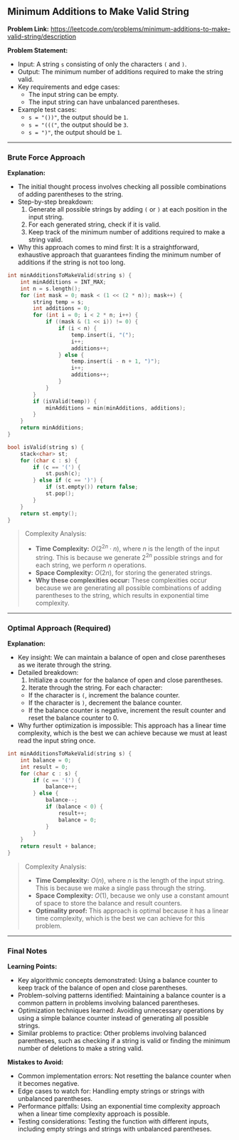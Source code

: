 ## Minimum Additions to Make Valid String

**Problem Link:** https://leetcode.com/problems/minimum-additions-to-make-valid-string/description

**Problem Statement:**
- Input: A string `s` consisting of only the characters `(` and `)`.
- Output: The minimum number of additions required to make the string valid.
- Key requirements and edge cases:
  - The input string can be empty.
  - The input string can have unbalanced parentheses.
- Example test cases:
  - `s = "())"`, the output should be `1`.
  - `s = "((("`, the output should be `3`.
  - `s = ")"`, the output should be `1`.

---

### Brute Force Approach

**Explanation:**
- The initial thought process involves checking all possible combinations of adding parentheses to the string.
- Step-by-step breakdown:
  1. Generate all possible strings by adding `(` or `)` at each position in the input string.
  2. For each generated string, check if it is valid.
  3. Keep track of the minimum number of additions required to make a string valid.
- Why this approach comes to mind first: It is a straightforward, exhaustive approach that guarantees finding the minimum number of additions if the string is not too long.

```cpp
int minAdditionsToMakeValid(string s) {
    int minAdditions = INT_MAX;
    int n = s.length();
    for (int mask = 0; mask < (1 << (2 * n)); mask++) {
        string temp = s;
        int additions = 0;
        for (int i = 0; i < 2 * n; i++) {
            if ((mask & (1 << i)) != 0) {
                if (i < n) {
                    temp.insert(i, "(");
                    i++;
                    additions++;
                } else {
                    temp.insert(i - n + 1, ")");
                    i++;
                    additions++;
                }
            }
        }
        if (isValid(temp)) {
            minAdditions = min(minAdditions, additions);
        }
    }
    return minAdditions;
}

bool isValid(string s) {
    stack<char> st;
    for (char c : s) {
        if (c == '(') {
            st.push(c);
        } else if (c == ')') {
            if (st.empty()) return false;
            st.pop();
        }
    }
    return st.empty();
}
```

> Complexity Analysis:
> - **Time Complexity:** $O(2^{2n} \cdot n)$, where $n$ is the length of the input string. This is because we generate $2^{2n}$ possible strings and for each string, we perform $n$ operations.
> - **Space Complexity:** $O(2n)$, for storing the generated strings.
> - **Why these complexities occur:** These complexities occur because we are generating all possible combinations of adding parentheses to the string, which results in exponential time complexity.

---

### Optimal Approach (Required)

**Explanation:**
- Key insight: We can maintain a balance of open and close parentheses as we iterate through the string.
- Detailed breakdown:
  1. Initialize a counter for the balance of open and close parentheses.
  2. Iterate through the string. For each character:
    - If the character is `(`, increment the balance counter.
    - If the character is `)`, decrement the balance counter.
    - If the balance counter is negative, increment the result counter and reset the balance counter to 0.
- Why further optimization is impossible: This approach has a linear time complexity, which is the best we can achieve because we must at least read the input string once.

```cpp
int minAdditionsToMakeValid(string s) {
    int balance = 0;
    int result = 0;
    for (char c : s) {
        if (c == '(') {
            balance++;
        } else {
            balance--;
            if (balance < 0) {
                result++;
                balance = 0;
            }
        }
    }
    return result + balance;
}
```

> Complexity Analysis:
> - **Time Complexity:** $O(n)$, where $n$ is the length of the input string. This is because we make a single pass through the string.
> - **Space Complexity:** $O(1)$, because we only use a constant amount of space to store the balance and result counters.
> - **Optimality proof:** This approach is optimal because it has a linear time complexity, which is the best we can achieve for this problem.

---

### Final Notes

**Learning Points:**
- Key algorithmic concepts demonstrated: Using a balance counter to keep track of the balance of open and close parentheses.
- Problem-solving patterns identified: Maintaining a balance counter is a common pattern in problems involving balanced parentheses.
- Optimization techniques learned: Avoiding unnecessary operations by using a simple balance counter instead of generating all possible strings.
- Similar problems to practice: Other problems involving balanced parentheses, such as checking if a string is valid or finding the minimum number of deletions to make a string valid.

**Mistakes to Avoid:**
- Common implementation errors: Not resetting the balance counter when it becomes negative.
- Edge cases to watch for: Handling empty strings or strings with unbalanced parentheses.
- Performance pitfalls: Using an exponential time complexity approach when a linear time complexity approach is possible.
- Testing considerations: Testing the function with different inputs, including empty strings and strings with unbalanced parentheses.